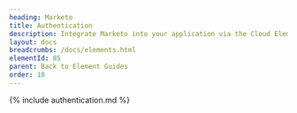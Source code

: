 ```yaml
---
heading: Marketo
title: Authentication
description: Integrate Marketo into your application via the Cloud Elements APIs.
layout: docs
breadcrumbs: /docs/elements.html
elementId: 85
parent: Back to Element Guides
order: 10
---
```


{% include authentication.md %}
